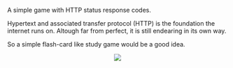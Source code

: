 
A simple game with HTTP status response codes.

Hypertext and associated transfer protocol (HTTP) is the foundation the internet runs on. Altough far from perfect, it is still endearing in its own way.

So a simple flash-card like study game would be a good idea. 



<center>
<a target="_blank" href="http://adestefa.com/HTTPCODES/">
<img src="https://adestefa.com/HTTPCODES/httphead.png" border="0" />
</a>
</center>


